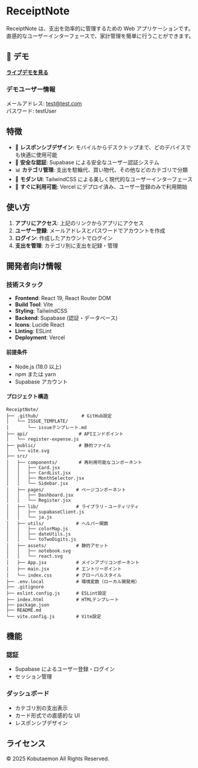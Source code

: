 # ReceiptNote

ReceiptNote は、支出を効率的に管理するための Web アプリケーションです。直感的なユーザーインターフェースで、家計管理を簡単に行うことができます。

## 🚀 デモ

[**ライブデモを見る**](https://receipt-note.vercel.app/)

### デモユーザー情報

メールアドレス: test@test.com<br>
パスワード: testUser

## 特徴

- 📱 **レスポンシブデザイン**: モバイルからデスクトップまで、どのデバイスでも快適に使用可能
- 🔐 **安全な認証**: Supabase による安全なユーザー認証システム
- 📊 **カテゴリ管理**: 支出を駐輪代、買い物代、その他などのカテゴリで分類
- 🎨 **モダン UI**: TailwindCSS による美しく現代的なユーザーインターフェース
- 🚀 **すぐに利用可能**: Vercel にデプロイ済み、ユーザー登録のみで利用開始

## 使い方

1. **アプリにアクセス**: 上記のリンクからアプリにアクセス
2. **ユーザー登録**: メールアドレスとパスワードでアカウントを作成
3. **ログイン**: 作成したアカウントでログイン
4. **支出を管理**: カテゴリ別に支出を記録・管理

## 開発者向け情報

### 技術スタック

- **Frontend**: React 19, React Router DOM
- **Build Tool**: Vite
- **Styling**: TailwindCSS
- **Backend**: Supabase (認証・データベース)
- **Icons**: Lucide React
- **Linting**: ESLint
- **Deployment**: Vercel

#### 前提条件

- Node.js (18.0 以上)
- npm または yarn
- Supabase アカウント

#### プロジェクト構造

```
ReceiptNote/
├── .github/                # GitHub設定
│   └── ISSUE_TEMPLATE/
│       └── issueテンプレート.md
├── api/                   # APIエンドポイント
│   └── register-expense.js
├── public/                # 静的ファイル
│   └── vite.svg
├── src/
│   ├── components/        # 再利用可能なコンポーネント
│   │   ├── Card.jsx
│   │   ├── CardList.jsx
│   │   ├── MonthSelector.jsx
│   │   └── Sidebar.jsx
│   ├── pages/            # ページコンポーネント
│   │   ├── Dashboard.jsx
│   │   └── Register.jsx
│   ├── lib/              # ライブラリ・ユーティリティ
│   │   ├── supabaseClient.js
│   │   └── ja.js
│   ├── utils/            # ヘルパー関数
│   │   ├── colorMap.js
│   │   ├── dateUtils.js
│   │   └── toTwoDigits.js
│   ├── assets/           # 静的アセット
│   │   ├── notebook.svg
│   │   └── react.svg
│   ├── App.jsx           # メインアプリコンポーネント
│   ├── main.jsx          # エントリーポイント
│   └── index.css         # グローバルスタイル
├── .env.local            # 環境変数（ローカル開発用）
├── .gitignore
├── eslint.config.js      # ESLint設定
├── index.html            # HTMLテンプレート
├── package.json
├── README.md
└── vite.config.js        # Vite設定
```

## 機能

### 認証

- Supabase によるユーザー登録・ログイン
- セッション管理

### ダッシュボード

- カテゴリ別の支出表示
- カード形式での直感的な UI
- レスポンシブデザイン

## ライセンス

© 2025 Kobutaemon All Rights Reserved.
